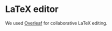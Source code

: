 # LaTeX editor
We used [Overleaf](https://www.overleaf.com/) for collaborative LaTeX editing. 
  
  
